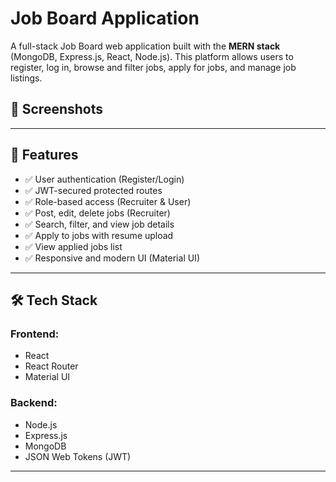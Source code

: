 # Job Board Application

A full-stack Job Board web application built with the **MERN stack** (MongoDB, Express.js, React, Node.js). This platform allows users to register, log in, browse and filter jobs, apply for jobs, and manage job listings.

## 📸 Screenshots


---

## 🚀 Features

- ✅ User authentication (Register/Login)
- ✅ JWT-secured protected routes
- ✅ Role-based access (Recruiter & User)
- ✅ Post, edit, delete jobs (Recruiter)
- ✅ Search, filter, and view job details
- ✅ Apply to jobs with resume upload
- ✅ View applied jobs list
- ✅ Responsive and modern UI (Material UI)

---

## 🛠️ Tech Stack

### Frontend:
- React
- React Router
- Material UI

### Backend:
- Node.js
- Express.js
- MongoDB
- JSON Web Tokens (JWT)

---

